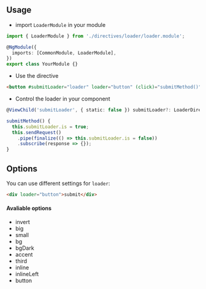 ## Usage

- import `LoaderModule` in your module

```typescript
import { LoaderModule } from './directives/loader/loader.module';

@NgModule({
  imports: [CommonModule, LoaderModule],
})
export class YourModule {}
```

- Use the directive

```html
<button #submitLoader="loader" loader="button" (click)="submitMethod()">submit</button>
```

- Control the loader in your component

```typescript
@ViewChild('submitLoader', { static: false }) submitLoader?: LoaderDirective;

submitMethod() {
  this.submitLoader.is = true;
  this.sendRequest()
    .pipe(finalize(() => this.submitLoader.is = false))
    .subscribe(response => {});
}
```

## Options

You can use different settings for `loader`:

```html
<div loader="button">submit</div>
```

#### Avaliable options

- invert
- big
- small
- bg
- bgDark
- accent
- third
- inline
- inlineLeft
- button
